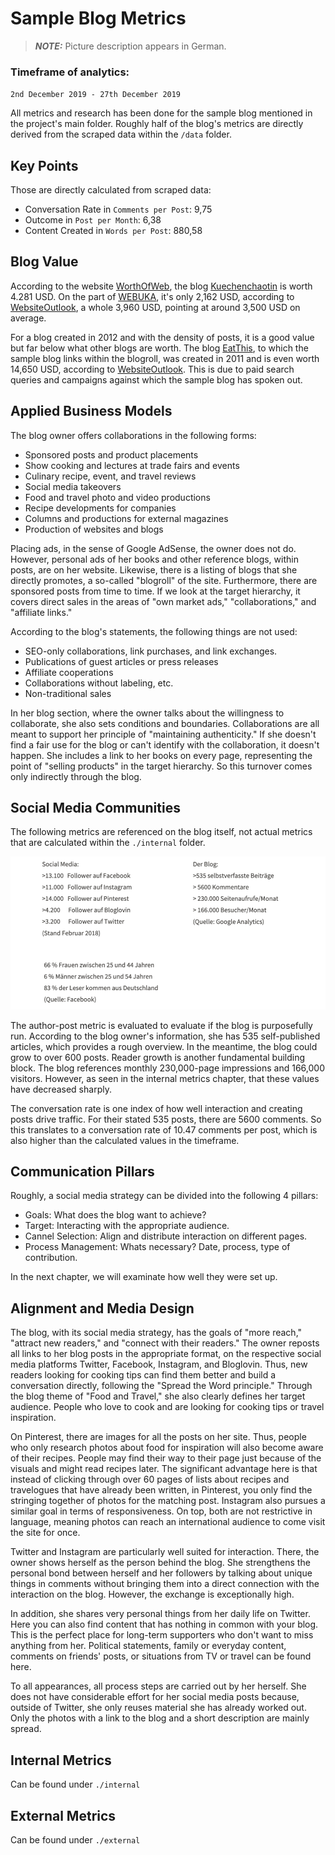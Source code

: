 # Sample Blog Metrics

> **_NOTE:_** Picture description appears in German.

### Timeframe of analytics:

`2nd December 2019 - 27th December 2019`

All metrics and research has been done for the sample blog mentioned in the project's main folder. Roughly half of the blog's metrics are directly derived from the scraped data within the `/data` folder.

## Key Points

Those are directly calculated from scraped data:

- Conversation Rate in `Comments per Post`: 9,75
- Outcome in `Post per Month`: 6,38
- Content Created in `Words per Post`: 880,58

## Blog Value

According to the website [WorthOfWeb](https://www.worthofweb.com/), the blog [Kuechenchaotin](https://kuechenchaotin.de/) is worth 4.281 USD. On the part of [WEBUKA](https://www.webuka.com/), it's only 2,162 USD, according to [WebsiteOutlook](https://www.websiteoutlook.com/), a whole 3,960 USD, pointing at around 3,500 USD on average.

For a blog created in 2012 and with the density of posts, it is a good value but far below what other blogs are worth. The blog [EatThis](https://www.eat-this.org/), to which the sample blog links within the blogroll, was created in 2011 and is even worth 14,650 USD, according to [WebsiteOutlook](https://www.websiteoutlook.com/). This is due to paid search queries and campaigns against which the sample blog has spoken out.

## Applied Business Models

The blog owner offers collaborations in the following forms:

- Sponsored posts and product placements
- Show cooking and lectures at trade fairs and events
- Culinary recipe, event, and travel reviews
- Social media takeovers
- Food and travel photo and video productions
- Recipe developments for companies
- Columns and productions for external magazines
- Production of websites and blogs

Placing ads, in the sense of Google AdSense, the owner does not do. However, personal ads of her books and other reference blogs, within posts, are on her website. Likewise, there is a listing of blogs that she directly promotes, a so-called "blogroll" of the site. Furthermore, there are sponsored posts from time to time. If we look at the target hierarchy, it covers direct sales in the areas of "own market ads," "collaborations," and "affiliate links."

According to the blog's statements, the following things are not used:

- SEO-only collaborations, link purchases, and link exchanges.
- Publications of guest articles or press releases
- Affiliate cooperations
- Collaborations without labeling, etc.
- Non-traditional sales

In her blog section, where the owner talks about the willingness to collaborate, she also sets conditions and boundaries. Collaborations are all meant to support her principle of "maintaining authenticity." If she doesn't find a fair use for the blog or can't identify with the collaboration, it doesn't happen. She includes a link to her books on every page, representing the point of "selling products" in the target hierarchy. So this turnover comes only indirectly through the blog.

## Social Media Communities

The following metrics are referenced on the blog itself, not actual metrics that are calculated within the `./internal` folder.

![Social Media Metrics](/img/metrics/sample_analytics_1.png)

The author-post metric is evaluated to evaluate if the blog is purposefully run. According to the blog owner's information, she has 535 self-published articles, which provides a rough overview. In the meantime, the blog could grow to over 600 posts. Reader growth is another fundamental building block. The blog references monthly 230,000-page impressions and 166,000 visitors. However, as seen in the internal metrics chapter, that these values have decreased sharply.

The conversation rate is one index of how well interaction and creating posts drive traffic. For their stated 535 posts, there are 5600 comments. So this translates to a conversation rate of 10.47 comments per post, which is also higher than the calculated values in the timeframe.

## Communication Pillars

Roughly, a social media strategy can be divided into the following 4 pillars:

- Goals: What does the blog want to achieve?
- Target: Interacting with the appropriate audience.
- Cannel Selection: Align and distribute interaction on different pages.
- Process Management: Whats necessary? Date, process, type of contribution.

In the next chapter, we will examinate how well they were set up.

## Alignment and Media Design

The blog, with its social media strategy, has the goals of "more reach," "attract new readers," and "connect with their readers." The owner reposts all links to her blog posts in the appropriate format, on the respective social media platforms Twitter, Facebook, Instagram, and Bloglovin. Thus, new readers looking for cooking tips can find them better and build a conversation directly, following the "Spread the Word principle." Through the blog theme of "Food and Travel," she also clearly defines her target audience. People who love to cook and are looking for cooking tips or travel inspiration.

On Pinterest, there are images for all the posts on her site. Thus, people who only research photos about food for inspiration will also become aware of their recipes. People may find their way to their page just because of the visuals and might read recipes later. The significant advantage here is that instead of clicking through over 60 pages of lists about recipes and travelogues that have already been written, in Pinterest, you only find the stringing together of photos for the matching post. Instagram also pursues a similar goal in terms of responsiveness. On top, both are not restrictive in language, meaning photos can reach an international audience to come visit the site for once.

Twitter and Instagram are particularly well suited for interaction. There, the owner shows herself as the person behind the blog. She strengthens the personal bond between herself and her followers by talking about unique things in comments without bringing them into a direct connection with the interaction on the blog. However, the exchange is exceptionally high.

In addition, she shares very personal things from her daily life on Twitter. Here you can also find content that has nothing in common with your blog. This is the perfect place for long-term supporters who don't want to miss anything from her. Political statements, family or everyday content, comments on friends' posts, or situations from TV or travel can be found here.

To all appearances, all process steps are carried out by her herself. She does not have considerable effort for her social media posts because, outside of Twitter, she only reuses material she has already worked out. Only the photos with a link to the blog and a short description are mainly spread.

## Internal Metrics

Can be found under `./internal`

## External Metrics

Can be found under `./external`
